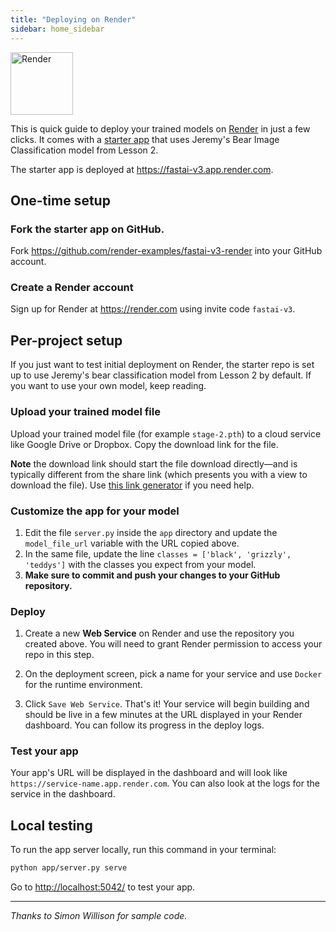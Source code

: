 ```yaml
---
title: "Deploying on Render"
sidebar: home_sidebar
---
```


<img alt="Render" src="/images/render/render.png" width="100" height="100" class="screenshot">

This is quick guide to deploy your trained models on [Render](https://render.com) in just a few clicks. It comes with a [starter app](https://github.com/render-examples/fastai-v3-render/tree/master) that uses Jeremy's Bear Image Classification model from Lesson 2.

The starter app is deployed at https://fastai-v3.app.render.com.

## One-time setup

### Fork the starter app on GitHub.

Fork https://github.com/render-examples/fastai-v3-render into your GitHub account.

### Create a Render account

Sign up for Render at https://render.com using invite code `fastai-v3`.

## Per-project setup

If you just want to test initial deployment on Render, the starter repo is set up to use Jeremy's bear classification model from Lesson 2 by default. If you want to use your own model, keep reading.

### Upload your trained model file

Upload your trained model file (for example `stage-2.pth`) to a cloud service like Google Drive or Dropbox. Copy the download link for the file. 

**Note** the download link should start the file download directly&mdash;and is typically different from the share link (which presents you with a view to download the file). Use [this link generator](https://syncwithtech.blogspot.com/p/direct-download-link-generator.html) if you need help.

### Customize the app for your model

1. Edit the file `server.py` inside the `app` directory and update the `model_file_url` variable with the URL copied above.
2. In the same file, update the line `classes = ['black', 'grizzly', 'teddys']` with the classes you expect from your model.
3. **Make sure to commit and push your changes to your GitHub repository.**

### Deploy

1. Create a new **Web Service** on Render and use the repository you created above. You will need to grant Render permission to access your repo in this step.

2. On the deployment screen, pick a name for your service and use `Docker` for the runtime environment.

3. Click `Save Web Service`. That's it! Your service will begin building and should be live in a few minutes at the URL displayed in your Render dashboard. You can follow its progress in the deploy logs.

### Test your app

Your app's URL will be displayed in the dashboard and will look like `https://service-name.app.render.com`. You can also look at the logs for the service in the dashboard.

## Local testing

To run the app server locally, run this command in your terminal:

```bash
python app/server.py serve
```

Go to [http://localhost:5042/](http://localhost:5042/) to test your app.

---

*Thanks to Simon Willison for sample code.*

